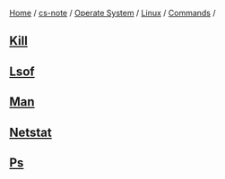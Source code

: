 [Home](https://mengxianbin.github.io) /
[cs-note](https://mengxianbin.github.io/cs-note) /
[Operate System](https://mengxianbin.github.io/cs-note/content/operate_system) /
[Linux](https://mengxianbin.github.io/cs-note/content/operate_system/linux) /
[Commands](https://mengxianbin.github.io/cs-note/content/operate_system/linux/commands) /

## [Kill](https://mengxianbin.github.io/cs-note/content/operate_system/linux/commands/kill)

## [Lsof](https://mengxianbin.github.io/cs-note/content/operate_system/linux/commands/lsof)

## [Man](https://mengxianbin.github.io/cs-note/content/operate_system/linux/commands/man)

## [Netstat](https://mengxianbin.github.io/cs-note/content/operate_system/linux/commands/netstat)

## [Ps](https://mengxianbin.github.io/cs-note/content/operate_system/linux/commands/ps)
